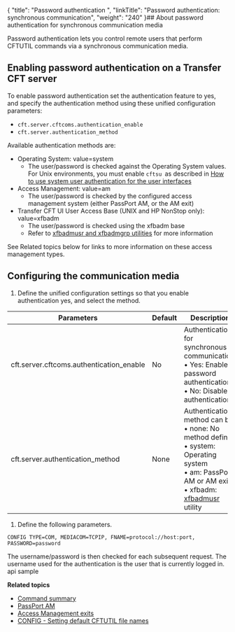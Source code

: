 {
    "title": "Password authentication ",
    "linkTitle": "Password authentication: synchronous communication",
    "weight": "240"
}## About password authentication for synchronous communication media

Password authentication lets you control remote users that perform CFTUTIL commands via a synchronous communication media.

<span id="kanchor26"></span>

## Enabling password authentication on a Transfer CFT server

To enable password authentication set the authentication feature to yes, and specify the authentication method using these unified configuration parameters:

- `cft.server.cftcoms.authentication_enable`
- `cft.server.authentication_method`

Available authentication methods are:

- Operating System: value=system
    -   The user/password is checked against the Operating System values. For Unix environments, you must enable <span class="code">`cftsu `</span>as described in <a href="#Enable2" class="MCXref xref">How to use system user authentication for the user interfaces</a>
- Access Management: value=am
    -   The user/password is checked by the configured access management system (either PassPort AM, or the AM exit)
- Transfer CFT UI User Access Base (UNIX and HP NonStop only): value=xfbadm
    -   The user/password is checked using the xfbadm base
    -   Refer to [xfbadmusr and xfbadmgrp utilities](../../../cft_intro_install/unix_install_start_here/run_first_time_ux/use_cft_utilities) for more information

See Related topics below for links to more information on these access management types.

## Configuring the communication media

1. Define the unified configuration settings so that you enable authentication yes, and select the method.


| Parameters  | Default  | Description  |
| --- | --- | --- |
| cft.server.cftcoms.authentication_enable  | No  | Authentication for synchronous communication:<br/> • Yes: Enable password authentication<br/> • No: Disable authentication |
| cft.server.authentication_method  | None  | Authentication method can be:<br/> • none: No method defined<br/> • system: Operating system<br/> • am: PassPort AM or AM exit<br/> • xfbadm: <a href="../../../cft_intro_install/unix_install_start_here/run_first_time_ux/use_cft_utilities#xfbadmusr1">xfbadmusr</a> utility |


1. Define the following parameters.

```
CONFIG TYPE=COM, MEDIACOM=TCPIP, FNAME=protocol://host:port, PASSWORD=password
```

The username/password is then checked for each subsequent request. The username used for the authentication is the user that is currently logged in. api sample

****Related topics****

- [Command summary](../../command_summary)
- [PassPort AM](../../../internal_a_m_start_here/about_passport_am)
- [Access Management exits](../../../internal_a_m_start_here/am_exits)
- [CONFIG - Setting default CFTUTIL file names](../redefining_cftutil_data_media)
